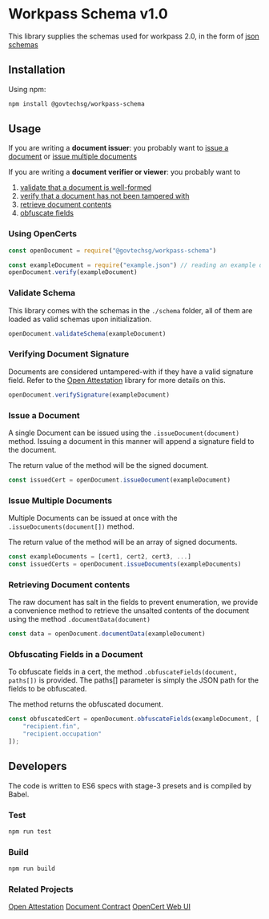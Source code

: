 # Workpass Schema v1.0
This library supplies the schemas used for workpass 2.0, in the form of [json schemas](http://json-schema.org)

## Installation

Using npm:

```bash
npm install @govtechsg/workpass-schema
```

## Usage

If you are writing a **document issuer**: you probably want to [issue a document](#issuing-a-document) or [issue multiple documents](#issue-multiple-documents)

If you are writing a **document verifier or viewer**: you probably want to
1. [validate that a document is well-formed](#validate-schema)
1. [verify that a document has not been tampered with](#verifying-document-signature) 
1. [retrieve document contents](#retrieving-document-contents)
1. [obfuscate fields](#obfuscating-fields-in-a-document)

### Using OpenCerts
```javascript
const openDocument = require("@govtechsg/workpass-schema")

const exampleDocument = require("example.json") // reading an example document file
openDocument.verify(exampleDocument)
```

### Validate Schema

This library comes with the schemas in the `./schema` folder, all of them are loaded as valid schemas upon initialization.

```javascript
openDocument.validateSchema(exampleDocument)
```
### Verifying Document Signature

Documents are considered untampered-with if they have a valid signature field. Refer to the [Open Attestation](https://github.com/GovTechSG/open-attestation) library for more details on this.

```javascript
openDocument.verifySignature(exampleDocument)
```

### Issue a Document

A single Document can be issued using the `.issueDocument(document)` method.
Issuing a document in this manner will append a signature field to the document.

The return value of the method will be the signed document.

```javascript
const issuedCert = openDocument.issueDocument(exampleDocument)
```
### Issue Multiple Documents

Multiple Documents can be issued at once with the `.issueDocuments(document[])` method.

The return value of the method will be an array of signed documents.

```javascript
const exampleDocuments = [cert1, cert2, cert3, ...]
const issuedCerts = openDocument.issueDocuments(exampleDocuments)
```
### Retrieving Document contents

The raw document has salt in the fields to prevent enumeration, we provide a convenience method to retrieve the unsalted contents of the document using the method `.documentData(document)`

```javascript
const data = openDocument.documentData(exampleDocument)
```

### Obfuscating Fields in a Document
To obfuscate fields in a cert, the method `.obfuscateFields(document, paths[])` is provided.
The paths[] parameter is simply the JSON path for the fields to be obfuscated.

The method returns the obfuscated document.

```javascript
const obfuscatedCert = openDocument.obfuscateFields(exampleDocument, [
    "recipient.fin",
    "recipient.occupation"
]);
```

## Developers

The code is written to ES6 specs with stage-3 presets and is compiled by Babel.


### Test

```bash
npm run test
```
### Build

```bash
npm run build
```

### Related Projects
[Open Attestation](https://github.com/GovTechSG/open-attestation)
[Document Contract](https://github.com/OpenCerts/certificate-store-contract)
[OpenCert Web UI](https://github.com/GovTechSG/certificate-web-ui)
